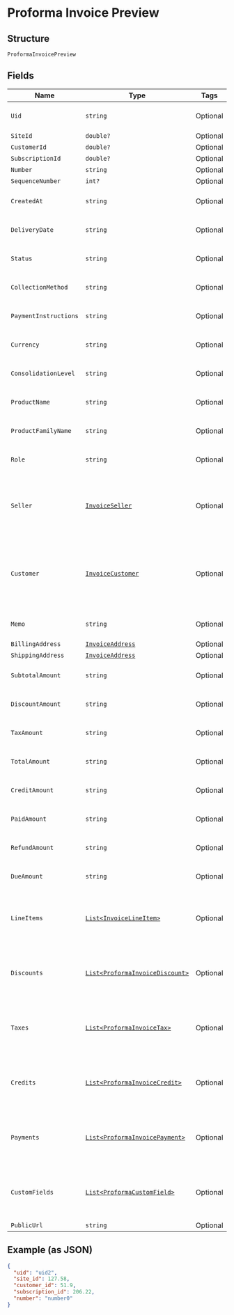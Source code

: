 
# Proforma Invoice Preview

## Structure

`ProformaInvoicePreview`

## Fields

| Name | Type | Tags | Description |
|  --- | --- | --- | --- |
| `Uid` | `string` | Optional | **Constraints**: *Minimum Length*: `1` |
| `SiteId` | `double?` | Optional | - |
| `CustomerId` | `double?` | Optional | - |
| `SubscriptionId` | `double?` | Optional | - |
| `Number` | `string` | Optional | - |
| `SequenceNumber` | `int?` | Optional | - |
| `CreatedAt` | `string` | Optional | **Constraints**: *Minimum Length*: `1` |
| `DeliveryDate` | `string` | Optional | **Constraints**: *Minimum Length*: `1` |
| `Status` | `string` | Optional | **Constraints**: *Minimum Length*: `1` |
| `CollectionMethod` | `string` | Optional | **Constraints**: *Minimum Length*: `1` |
| `PaymentInstructions` | `string` | Optional | **Constraints**: *Minimum Length*: `1` |
| `Currency` | `string` | Optional | **Constraints**: *Minimum Length*: `1` |
| `ConsolidationLevel` | `string` | Optional | **Constraints**: *Minimum Length*: `1` |
| `ProductName` | `string` | Optional | **Constraints**: *Minimum Length*: `1` |
| `ProductFamilyName` | `string` | Optional | **Constraints**: *Minimum Length*: `1` |
| `Role` | `string` | Optional | **Constraints**: *Minimum Length*: `1` |
| `Seller` | [`InvoiceSeller`](../../doc/models/invoice-seller.md) | Optional | Information about the seller (merchant) listed on the masthead of the invoice. |
| `Customer` | [`InvoiceCustomer`](../../doc/models/invoice-customer.md) | Optional | Information about the customer who is owner or recipient the invoiced subscription. |
| `Memo` | `string` | Optional | **Constraints**: *Minimum Length*: `1` |
| `BillingAddress` | [`InvoiceAddress`](../../doc/models/invoice-address.md) | Optional | - |
| `ShippingAddress` | [`InvoiceAddress`](../../doc/models/invoice-address.md) | Optional | - |
| `SubtotalAmount` | `string` | Optional | **Constraints**: *Minimum Length*: `1` |
| `DiscountAmount` | `string` | Optional | **Constraints**: *Minimum Length*: `1` |
| `TaxAmount` | `string` | Optional | **Constraints**: *Minimum Length*: `1` |
| `TotalAmount` | `string` | Optional | **Constraints**: *Minimum Length*: `1` |
| `CreditAmount` | `string` | Optional | **Constraints**: *Minimum Length*: `1` |
| `PaidAmount` | `string` | Optional | **Constraints**: *Minimum Length*: `1` |
| `RefundAmount` | `string` | Optional | **Constraints**: *Minimum Length*: `1` |
| `DueAmount` | `string` | Optional | **Constraints**: *Minimum Length*: `1` |
| `LineItems` | [`List<InvoiceLineItem>`](../../doc/models/invoice-line-item.md) | Optional | **Constraints**: *Minimum Items*: `1`, *Unique Items Required* |
| `Discounts` | [`List<ProformaInvoiceDiscount>`](../../doc/models/proforma-invoice-discount.md) | Optional | **Constraints**: *Minimum Items*: `1`, *Unique Items Required* |
| `Taxes` | [`List<ProformaInvoiceTax>`](../../doc/models/proforma-invoice-tax.md) | Optional | **Constraints**: *Minimum Items*: `1`, *Unique Items Required* |
| `Credits` | [`List<ProformaInvoiceCredit>`](../../doc/models/proforma-invoice-credit.md) | Optional | **Constraints**: *Minimum Items*: `1`, *Unique Items Required* |
| `Payments` | [`List<ProformaInvoicePayment>`](../../doc/models/proforma-invoice-payment.md) | Optional | **Constraints**: *Minimum Items*: `1`, *Unique Items Required* |
| `CustomFields` | [`List<ProformaCustomField>`](../../doc/models/proforma-custom-field.md) | Optional | **Constraints**: *Minimum Items*: `1`, *Unique Items Required* |
| `PublicUrl` | `string` | Optional | - |

## Example (as JSON)

```json
{
  "uid": "uid2",
  "site_id": 127.58,
  "customer_id": 51.9,
  "subscription_id": 206.22,
  "number": "number0"
}
```

